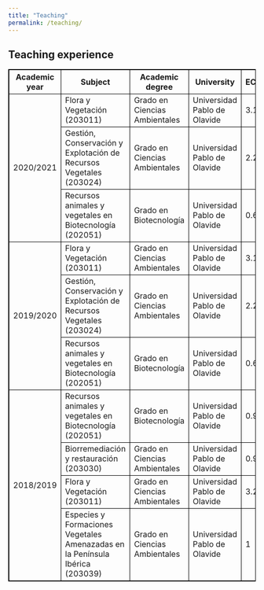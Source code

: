 ```yaml
---
title: "Teaching"
permalink: /teaching/
---
```


<html>
<head>
<style>
         table, th, td {
            border: 1px solid black;
            width: auto;
            height: auto;
            }
</style>
</head>
<body>

<h2>Teaching experience</h2>

<table>
  <tr>
    <th>Academic year</th>
    <th>Subject</th>
    <th>Academic degree</th>
    <th>University</th>
    <th>ECTS</th>
  </tr>
  <tr>
    <td rowspan = "3">2020/2021</th>
    <td>Flora y Vegetación (203011)</th>
    <td>Grado en Ciencias Ambientales</th>
    <td>Universidad Pablo de Olavide</th>
    <td>3.15</th>
  </tr>
    <tr>
    <td>Gestión, Conservación y Explotación de Recursos Vegetales (203024)</th>
    <td>Grado en Ciencias Ambientales</th>
    <td>Universidad Pablo de Olavide</th>
    <td>2.25</th>
  </tr>
    <tr>
    <td>Recursos animales y vegetales en Biotecnología (202051)</th>
    <td>Grado en Biotecnología</th>
    <td>Universidad Pablo de Olavide</th>
    <td>0.6</th>
  </tr>
  <tr>
    <td rowspan = "3">2019/2020</th>
    <td>Flora y Vegetación (203011)</th>
    <td>Grado en Ciencias Ambientales</th>
    <td>Universidad Pablo de Olavide</th>
    <td>3.15</th>
  </tr>
    <tr>
    <td>Gestión, Conservación y Explotación de Recursos Vegetales (203024)</th>
    <td>Grado en Ciencias Ambientales</th>
    <td>Universidad Pablo de Olavide</th>
    <td>2.25</th>
  </tr>
    <tr>
    <td>Recursos animales y vegetales en Biotecnología (202051)</th>
    <td>Grado en Biotecnología</th>
    <td>Universidad Pablo de Olavide</th>
    <td>0.6</th>
  </tr>
  
  
  <tr>
    <td rowspan = "4">2018/2019</th>
    <td>Recursos animales y vegetales en Biotecnología (202051)</th>
    <td>Grado en Biotecnología</th>
    <td>Universidad Pablo de Olavide</th>
    <td>0.9</th>
      <tr>
    <td>Biorremediación y restauración (203030)</th>
    <td>Grado en Ciencias Ambientales</th>
    <td>Universidad Pablo de Olavide</th>
    <td>0.9</th>
      <tr>
    <td>Flora y Vegetación (203011)</th>
    <td>Grado en Ciencias Ambientales</th>
    <td>Universidad Pablo de Olavide</th>
    <td>3.2</th>
      <tr>
    <td>Especies y Formaciones Vegetales Amenazadas en la Península
Ibérica (203039)</th>
    <td>Grado en Ciencias Ambientales</th>
    <td>Universidad Pablo de Olavide</th>
    <td>1</th>
  </tr>
</table>

</body>
</html>